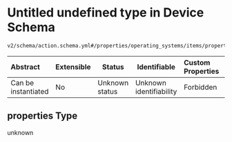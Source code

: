 # Untitled undefined type in Device Schema

```txt
v2/schema/action.schema.yml#/properties/operating_systems/items/properties/steps/items/properties/actions/items/oneOf/16/properties/adb:reboot/properties
```




| Abstract            | Extensible | Status         | Identifiable            | Custom Properties | Additional Properties | Access Restrictions | Defined In                                                           |
| :------------------ | ---------- | -------------- | ----------------------- | :---------------- | --------------------- | ------------------- | -------------------------------------------------------------------- |
| Can be instantiated | No         | Unknown status | Unknown identifiability | Forbidden         | Allowed               | none                | [device.schema.json\*](../device.schema.json "open original schema") |

## properties Type

unknown
